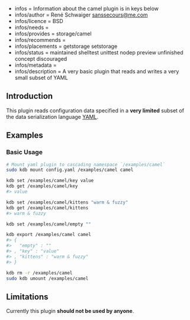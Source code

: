 - infos = Information about the camel plugin is in keys below
- infos/author = René Schwaiger <sanssecours@me.com>
- infos/licence = BSD
- infos/needs =
- infos/provides = storage/camel
- infos/recommends =
- infos/placements = getstorage setstorage
- infos/status = maintained shelltest unittest nodep preview unfinished concept discouraged
- infos/metadata =
- infos/description = A very basic plugin that reads and writes a very small subset of YAML

## Introduction

This plugin reads configuration data specified in a **very limited** subset of  the data serialization language [YAML](http://www.yaml.org).

## Examples

### Basic Usage

```sh
# Mount yaml plugin to cascading namespace `/examples/camel`
sudo kdb mount config.yaml /examples/camel camel

kdb set /examples/camel/key value
kdb get /examples/camel/key
#> value

kdb set /examples/camel/kittens "warm & fuzzy"
kdb get /examples/camel/kittens
#> warm & fuzzy

kdb set /examples/camel/empty ""

kdb export /examples/camel camel
#> {
#>   "empty" : ""
#> , "key" : "value"
#> , "kittens" : "warm & fuzzy"
#> }

kdb rm -r /examples/camel
sudo kdb umount /examples/camel
```

## Limitations

Currently this plugin **should not be used by anyone**.
